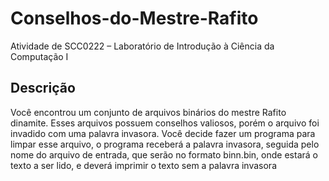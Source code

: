 # Conselhos-do-Mestre-Rafito
Atividade de SCC0222 – Laboratório de Introdução à Ciência da Computação I

## Descrição

Você encontrou um conjunto de arquivos binários do mestre Rafito dinamite. Esses arquivos possuem conselhos valiosos, porém o arquivo foi invadido com uma palavra invasora. Você decide fazer um programa para limpar esse arquivo, o programa receberá a palavra invasora, seguida pelo nome do arquivo de entrada, que serão no formato binn.bin, onde estará o texto a ser lido, e deverá imprimir o texto sem a palavra invasora
